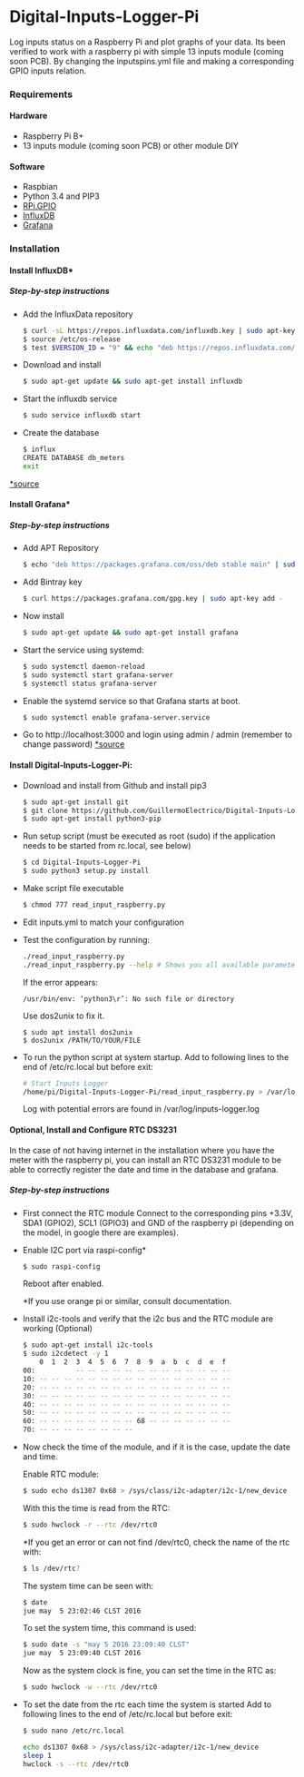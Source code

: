 # Digital-Inputs-Logger-Pi
Log inputs status on a Raspberry Pi and plot graphs of your data.
Its been verified to work with a raspberry pi with simple 13 inputs module (coming soon PCB). By changing the inputspins.yml file and making a corresponding GPIO inputs relation.

### Requirements

#### Hardware

* Raspberry Pi B+
* 13 inputs module (coming soon PCB) or other module DIY

#### Software

* Raspbian
* Python 3.4 and PIP3
* [RPi.GPIO](https://pypi.org/project/RPi.GPIO/)
* [InfluxDB](https://docs.influxdata.com/influxdb/v1.3/)
* [Grafana](http://docs.grafana.org/)

### Installation
#### Install InfluxDB*

##### Step-by-step instructions
* Add the InfluxData repository
    ```sh
    $ curl -sL https://repos.influxdata.com/influxdb.key | sudo apt-key add -
    $ source /etc/os-release
    $ test $VERSION_ID = "9" && echo "deb https://repos.influxdata.com/debian stretch stable" | sudo tee /etc/apt/sources.list.d/influxdb.list
    ```
* Download and install
    ```sh
    $ sudo apt-get update && sudo apt-get install influxdb
    ```
* Start the influxdb service
    ```sh
    $ sudo service influxdb start
    ```
* Create the database
    ```sh
    $ influx
    CREATE DATABASE db_meters
    exit
    ```
[*source](https://docs.influxdata.com/influxdb/v1.3/introduction/installation/)

#### Install Grafana*

##### Step-by-step instructions
* Add APT Repository
    ```sh
    $ echo "deb https://packages.grafana.com/oss/deb stable main" | sudo tee -a /etc/apt/sources.list.d/grafana.list
    ```
* Add Bintray key
    ```sh
    $ curl https://packages.grafana.com/gpg.key | sudo apt-key add -
    ```
* Now install
    ```sh
    $ sudo apt-get update && sudo apt-get install grafana
    ```
* Start the service using systemd:
    ```sh
    $ sudo systemctl daemon-reload
    $ sudo systemctl start grafana-server
    $ systemctl status grafana-server
    ```
* Enable the systemd service so that Grafana starts at boot.
    ```sh
    $ sudo systemctl enable grafana-server.service
    ```
* Go to http://localhost:3000 and login using admin / admin (remember to change password)
[*source](http://docs.grafana.org/installation/debian/)

#### Install Digital-Inputs-Logger-Pi:
* Download and install from Github and install pip3
    ```sh
	$ sudo apt-get install git
    $ git clone https://github.com/GuillermoElectrico/Digital-Inputs-Logger-Pi.git
	$ sudo apt-get install python3-pip
    ```
* Run setup script (must be executed as root (sudo) if the application needs to be started from rc.local, see below)
    ```sh
    $ cd Digital-Inputs-Logger-Pi
    $ sudo python3 setup.py install
    ```    
* Make script file executable
    ```sh
    $ chmod 777 read_input_raspberry.py
    ```
* Edit inputs.yml to match your configuration
* Test the configuration by running:
    ```sh
    ./read_input_raspberry.py
    ./read_input_raspberry.py --help # Shows you all available parameters
    ```

	If the error appears:
	```
	/usr/bin/env: ‘python3\r’: No such file or directory
	```
	Use dos2unix to fix it.
	```
	$ sudo apt install dos2unix
	$ dos2unix /PATH/TO/YOUR/FILE
	```

* To run the python script at system startup. Add to following lines to the end of /etc/rc.local but before exit:
    ```sh
    # Start Inputs Logger
    /home/pi/Digital-Inputs-Logger-Pi/read_input_raspberry.py > /var/log/inputs-logger.log &
    ```
	
    Log with potential errors are found in /var/log/inputs-logger.log

#### Optional, Install and Configure RTC DS3231

In the case of not having internet in the installation where you have the meter with the raspberry pi, you can install an RTC DS3231 module to be able to correctly register the date and time in the database and grafana.

##### Step-by-step instructions
* First connect the RTC module
	Connect to the corresponding pins +3.3V, SDA1 (GPIO2), SCL1 (GPIO3) and GND of the raspberry pi (depending on the model, in google there are examples).  

* Enable I2C port vía raspi-config*
    ```sh
    $ sudo raspi-config
    ```
	
	Reboot after enabled.
	
	*If you use orange pi or similar, consult documentation.
	
*  Install i2c-tools and verify that the i2c bus and the RTC module are working (Optional)
    ```sh
    $ sudo apt-get install i2c-tools
	$ sudo i2cdetect -y 1
	    0  1  2  3  4  5  6  7  8  9  a  b  c  d  e  f
	00:          -- -- -- -- -- -- -- -- -- -- -- -- --
	10: -- -- -- -- -- -- -- -- -- -- -- -- -- -- -- --
	20: -- -- -- -- -- -- -- -- -- -- -- -- -- -- -- --
	30: -- -- -- -- -- -- -- -- -- -- -- -- -- -- -- --
	40: -- -- -- -- -- -- -- -- -- -- -- -- -- -- -- --
	50: -- -- -- -- -- -- -- -- -- -- -- -- -- -- -- --
	60: -- -- -- -- -- -- -- -- 68 -- -- -- -- -- -- --
	70: -- -- -- -- -- -- -- --
    ```
* Now check the time of the module, and if it is the case, update the date and time.
	
	Enable RTC module:
	```sh
    $ sudo echo ds1307 0x68 > /sys/class/i2c-adapter/i2c-1/new_device
    ```
	
	With this the time is read from the RTC:
	```sh
    $ sudo hwclock -r --rtc /dev/rtc0
    ```
	
	*If you get an error or can not find /dev/rtc0, check the name of the rtc with:
	```sh
	$ ls /dev/rtc?
    ```
	
	The system time can be seen with: 
    ```sh
	$ date
	jue may  5 23:02:46 CLST 2016
	```
	
	To set the system time, this command is used:
    ```sh
	$ sudo date -s "may 5 2016 23:09:40 CLST"
	jue may  5 23:09:40 CLST 2016
    ```
	
	Now as the system clock is fine, you can set the time in the RTC as:
	```sh
    $ sudo hwclock -w --rtc /dev/rtc0
    ```


* To set the date from the rtc each time the system is started Add to following lines to the end of /etc/rc.local but before exit:
    ```sh
	$ sudo nano /etc/rc.local
	```
	
	```sh
    echo ds1307 0x68 > /sys/class/i2c-adapter/i2c-1/new_device
	sleep 1
	hwclock -s --rtc /dev/rtc0
    ```